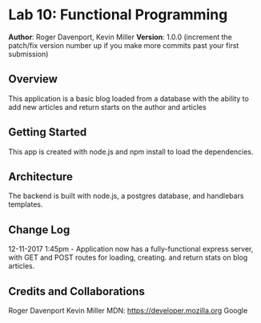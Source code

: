 # Lab 10: Functional Programming

**Author**: Roger Davenport, Kevin Miller
**Version**: 1.0.0 (increment the patch/fix version number up if you make more commits past your first submission)

## Overview
This application is a basic blog loaded from a database with the ability to add new articles and return starts on the author and articles

## Getting Started
This app is created with node.js and npm install to load the dependencies.

## Architecture
The backend is built with node.js, a postgres database, and handlebars templates.

## Change Log

12-11-2017 1:45pm - Application now has a fully-functional express server, with GET and POST routes for loading, creating. and return stats on blog articles.

## Credits and Collaborations
Roger Davenport
Kevin Miller
MDN: https://developer.mozilla.org
Google
